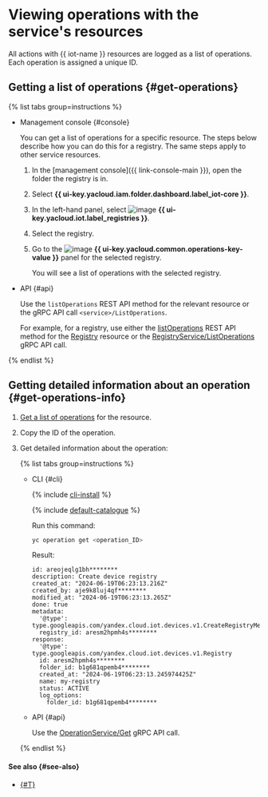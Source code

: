 # Viewing operations with the service's resources

All actions with {{ iot-name }} resources are logged as a list of operations. Each operation is assigned a unique ID.

## Getting a list of operations {#get-operations}

{% list tabs group=instructions %}

- Management console {#console}

  You can get a list of operations for a specific resource. The steps below describe how you can do this for a registry. The same steps apply to other service resources.

  1. In the [management console]({{ link-console-main }}), open the folder the registry is in.
  1. Select **{{ ui-key.yacloud.iam.folder.dashboard.label_iot-core }}**.
  1. In the left-hand panel, select ![image](../../_assets/console-icons/server.svg) **{{ ui-key.yacloud.iot.label_registries }}**.
  1. Select the registry.
  1. Go to the ![image](../../_assets/console-icons/list-check.svg) **{{ ui-key.yacloud.common.operations-key-value }}** panel for the selected registry.

     You will see a list of operations with the selected registry.

- API {#api}

  Use the `listOperations` REST API method for the relevant resource or the gRPC API call `<service>/ListOperations`.

  For example, for a registry, use either the [listOperations](../api-ref/Registry/listOperations.md) REST API method for the [Registry](../api-ref/Registry/index.md) resource or the [RegistryService/ListOperations](../api-ref/grpc/registry_service.md#ListOperations) gRPC API call.

{% endlist %}

## Getting detailed information about an operation {#get-operations-info}

1. [Get a list of operations](#get-operations) for the resource.
1. Copy the ID of the operation.
1. Get detailed information about the operation:

    {% list tabs group=instructions %}

    - CLI {#cli}

      {% include [cli-install](../../_includes/cli-install.md) %}

      {% include [default-catalogue](../../_includes/default-catalogue.md) %}

      Run this command:

      ```bash
      yc operation get <operation_ID>
      ```

      Result:

      ```text
      id: areojeqlg1bh********
      description: Create device registry
      created_at: "2024-06-19T06:23:13.216Z"
      created_by: aje9k8luj4qf********
      modified_at: "2024-06-19T06:23:13.265Z"
      done: true
      metadata:
        '@type': type.googleapis.com/yandex.cloud.iot.devices.v1.CreateRegistryMetadata
        registry_id: aresm2hpmh4s********
      response:
        '@type': type.googleapis.com/yandex.cloud.iot.devices.v1.Registry
        id: aresm2hpmh4s********
        folder_id: b1g681qpemb4********
        created_at: "2024-06-19T06:23:13.245974425Z"
        name: my-registry
        status: ACTIVE
        log_options:
          folder_id: b1g681qpemb4********
      ```

    - API {#api}

      Use the [OperationService/Get](../api-ref/grpc/operation_service.md#Get) gRPC API call.

    {% endlist %}

#### See also {#see-also}

* [{#T}](../../api-design-guide/concepts/about-async.md)
